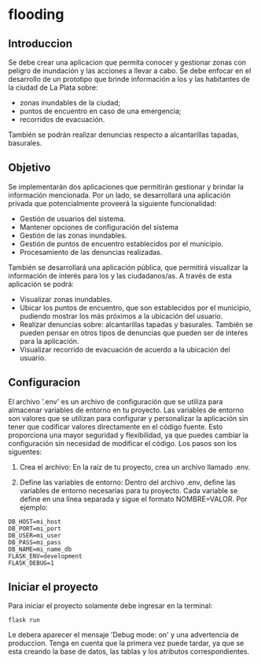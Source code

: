 # flooding

## Introduccion

Se debe crear una aplicacion que permita conocer y gestionar zonas con peligro de inundación y las acciones a llevar a cabo. Se debe enfocar en el desarrollo de un prototipo que brinde información a los
y las habitantes de la ciudad de La Plata sobre:
- zonas inundables de la ciudad;
- puntos de encuentro en caso de una emergencia;
- recorridos de evacuación.

También se podrán realizar denuncias respecto a alcantarillas tapadas, basurales.

## Objetivo

Se implementarán dos aplicaciones que permitirán gestionar y brindar la información mencionada. Por un lado, se desarrollará una aplicación privada que potencialmente proveerá la siguiente funcionalidad:
- Gestión de usuarios del sistema.
- Mantener opciones de configuración del sistema
- Gestión de las zonas inundables.
- Gestión de puntos de encuentro establecidos por el municipio.
- Procesamiento de las denuncias realizadas.

También se desarrollará una aplicación pública, que permitirá visualizar la información de interés para los y las ciudadanos/as. A través de esta aplicación se podrá:
- Visualizar zonas inundables.
- Ubicar los puntos de encuentro, que son establecidos por el municipio, pudiendo mostrar los más próximos a la ubicación del usuario.
- Realizar denuncias sobre: alcantarillas tapadas y basurales. También se pueden pensar en otros tipos de denuncias que pueden ser de inteŕes para la aplicación.
- Visualizar recorrido de evacuación de acuerdo a la ubicación del usuario.

## Configuracion

El archivo '.env' es un archivo de configuración que se utiliza para almacenar variables de entorno en tu proyecto. Las variables de entorno son valores que se utilizan para configurar y personalizar la aplicación sin tener que codificar valores directamente en el código fuente. Esto proporciona una mayor seguridad y flexibilidad, ya que puedes cambiar la configuración sin necesidad de modificar el código. Los pasos son los siguentes:

1. Crea el archivo: En la raíz de tu proyecto, crea un archivo llamado .env.

2. Define las variables de entorno: Dentro del archivo .env, define las variables de entorno necesarias para tu proyecto. Cada variable se define en una línea separada y sigue el formato NOMBRE=VALOR. Por ejemplo:

```
DB_HOST=mi_host
DB_PORT=mi_port
DB_USER=mi_user
DB_PASS=mi_pass
DB_NAME=mi_name_db
FLASK_ENV=development
FLASK_DEBUG=1
```

## Iniciar el proyecto

Para iniciar el proyecto solamente debe ingresar en la terminal:

```
flask run
```

Le debera aparecer el mensaje 'Debug mode: on' y una advertencia de produccion. Tenga en cuenta que la primera vez puede tardar, ya que se esta creando la base de datos, las tablas y los atributos correspondientes. 


